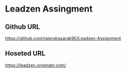 # Leadzen Assingment

## Github URL

https://github.com/rajendrasarak90/Leadzen-Assignment

## Hoseted URL

https://leadzen.onrender.com/
